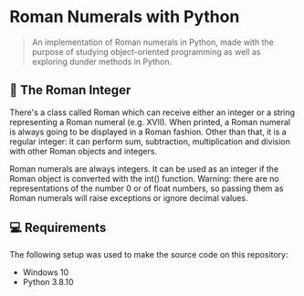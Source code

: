 # Roman Numerals with Python

> An implementation of Roman numerals in Python, made with the purpose of studying object-oriented programming as well as exploring dunder methods in Python.

## :scroll: The Roman Integer

There's a class called Roman which can receive either an integer or a string representing a Roman numeral (e.g. XVII).
When printed, a Roman numeral is always going to be displayed in a Roman fashion. Other than that, it is a regular integer:
it can perform sum, subtraction, multiplication and division with other Roman objects and integers.

Roman numerals are always integers. It can be used as an integer if the Roman object is converted with the int() function.
Warning: there are no representations of the number 0 or of float numbers, so passing them as Roman numerals will raise
exceptions or ignore decimal values.

## 💻 Requirements

The following setup was used to make the source code on this repository:

* Windows 10
* Python 3.8.10
